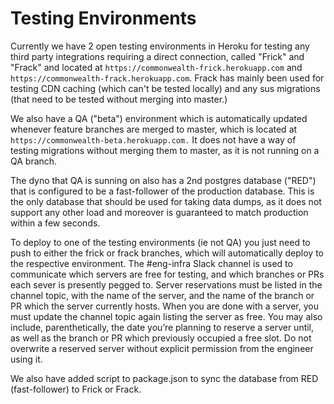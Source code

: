 # Testing Environments

Currently we have 2 open testing environments in Heroku for testing any third party integrations requiring a direct connection, called "Frick" and "Frack" and located at `https://commonwealth-frick.herokuapp.com` and `https://commonwealth-frack.herokuapp.com`. Frack has mainly been used for testing CDN caching (which can't be tested locally) and any sus migrations (that need to be tested without merging into master.)

We also have a QA ("beta") environment which is automatically updated whenever feature branches are merged to master, which is located at `https://commonwealth-beta.herokuapp.com.` It does not have a way of testing migrations without merging them to master, as it is not running on a QA branch.

The dyno that QA is sunning on also has a 2nd postgres database ("RED") that is configured to be a fast-follower of the production database. This is the only database that should be used for taking data dumps, as it does not support any other load and moreover is guaranteed to match production within a few seconds.

To deploy to one of the testing environments (ie not QA) you just need to push to either the frick or frack branches, which will automatically deploy to the respective environment. The #eng-infra Slack channel is used to communicate which servers are free for testing, and which branches or PRs each sever is presently pegged to. Server reservations must be listed in the channel topic, with the name of the server, and the name of the branch or PR which the server currently hosts. When you are done with a server, you must update the channel topic again listing the server as free. You may also include, parenthetically, the date you’re planning to reserve a server until, as well as the branch or PR which previously occupied a free slot. Do not overwrite a reserved server without explicit permission from the engineer using it.

We also have added script to package.json to sync the database from RED (fast-follower) to Frick or Frack.

